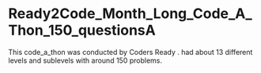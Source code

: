 # Ready2Code_Month_Long_Code_A_Thon_150_questionsA
This code_a_thon was conducted by Coders Ready . had about 13 different levels and sublevels with around 150 problems.
